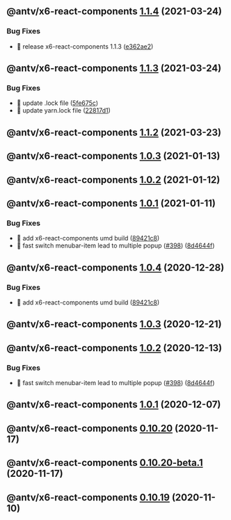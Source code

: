## @antv/x6-react-components [1.1.4](https://github.com/antvis/x6/compare/@antv/x6-react-components@1.1.3...@antv/x6-react-components@1.1.4) (2021-03-24)


### Bug Fixes

* 🐛 release x6-react-components 1.1.3 ([e362ae2](https://github.com/antvis/x6/commit/e362ae273fce752f0ee18da604cd6d3723320feb))

## @antv/x6-react-components [1.1.3](https://github.com/antvis/x6/compare/@antv/x6-react-components@1.1.2...@antv/x6-react-components@1.1.3) (2021-03-24)


### Bug Fixes

* 🐛 update .lock file ([5fe675c](https://github.com/antvis/x6/commit/5fe675cd1a68a8c50c1dc12fd22c8eb7c54e1e42))
* 🐛 update yarn.lock file ([22817d1](https://github.com/antvis/x6/commit/22817d1505e017b73fcc92896cd4032d42fe82b2))

## @antv/x6-react-components [1.1.2](https://github.com/antvis/x6/compare/@antv/x6-react-components@1.1.1...@antv/x6-react-components@1.1.2) (2021-03-23)

## @antv/x6-react-components [1.0.3](https://github.com/antvis/x6/compare/@antv/x6-react-components@1.0.2...@antv/x6-react-components@1.0.3) (2021-01-13)

## @antv/x6-react-components [1.0.2](https://github.com/antvis/x6/compare/@antv/x6-react-components@1.0.1...@antv/x6-react-components@1.0.2) (2021-01-12)

## @antv/x6-react-components [1.0.1](https://github.com/antvis/x6/compare/@antv/x6-react-components@1.0.0...@antv/x6-react-components@1.0.1) (2021-01-11)


### Bug Fixes

* 🐛 add x6-react-components umd build ([89421c8](https://github.com/antvis/x6/commit/89421c88afa141fe753cfca65a3c9132007057ce))
* 🐛 fast switch menubar-item lead to multiple popup ([#398](https://github.com/antvis/x6/issues/398)) ([8d4644f](https://github.com/antvis/x6/commit/8d4644f27c1f837a422703bcb1ef049c9c2794b8))

## @antv/x6-react-components [1.0.4](https://github.com/antvis/x6/compare/@antv/x6-react-components@1.0.3...@antv/x6-react-components@1.0.4) (2020-12-28)


### Bug Fixes

* 🐛 add x6-react-components umd build ([89421c8](https://github.com/antvis/x6/commit/89421c88afa141fe753cfca65a3c9132007057ce))

## @antv/x6-react-components [1.0.3](https://github.com/antvis/x6/compare/@antv/x6-react-components@1.0.2...@antv/x6-react-components@1.0.3) (2020-12-21)

## @antv/x6-react-components [1.0.2](https://github.com/antvis/x6/compare/@antv/x6-react-components@1.0.1...@antv/x6-react-components@1.0.2) (2020-12-13)


### Bug Fixes

* 🐛 fast switch menubar-item lead to multiple popup ([#398](https://github.com/antvis/x6/issues/398)) ([8d4644f](https://github.com/antvis/x6/commit/8d4644f27c1f837a422703bcb1ef049c9c2794b8))

## @antv/x6-react-components [1.0.1](https://github.com/antvis/x6/compare/@antv/x6-react-components@1.0.0...@antv/x6-react-components@1.0.1) (2020-12-07)

## @antv/x6-react-components [0.10.20](https://github.com/antvis/x6/compare/@antv/x6-react-components@0.10.19...@antv/x6-react-components@0.10.20) (2020-11-17)

## @antv/x6-react-components [0.10.20-beta.1](https://github.com/antvis/x6/compare/@antv/x6-react-components@0.10.19...@antv/x6-react-components@0.10.20-beta.1) (2020-11-17)

## @antv/x6-react-components [0.10.19](https://github.com/antvis/x6/compare/@antv/x6-react-components@0.10.18...@antv/x6-react-components@0.10.19) (2020-11-10)
